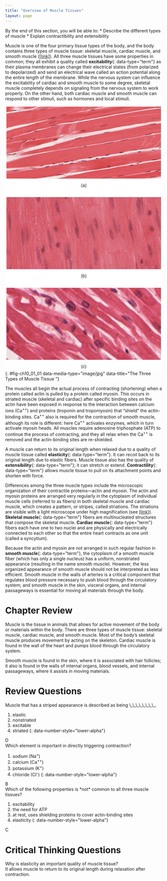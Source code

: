 ```yaml
---
title: "Overview of Muscle Tissues"
layout: page
---
```



<div data-type="abstract" markdown="1">
By the end of this section, you will be able to:
* Describe the different types of muscle
* Explain contractibility and extensibility

</div>

Muscle is one of the four primary tissue types of the body, and the body contains three types of muscle tissue: skeletal muscle, cardiac muscle, and smooth muscle ([\[link\]](#fig-ch10_01_01)). All three muscle tissues have some properties in common; they all exhibit a quality called **excitability**{: data-type="term"} as their plasma membranes can change their electrical states (from polarized to depolarized) and send an electrical wave called an action potential along the entire length of the membrane. While the nervous system can influence the excitability of cardiac and smooth muscle to some degree, skeletal muscle completely depends on signaling from the nervous system to work properly. On the other hand, both cardiac muscle and smooth muscle can respond to other stimuli, such as hormones and local stimuli.

![This figure show the micrographs of skeletal muscle, smooth muscle, and cardiac muscle cells.](../resources/414_Skeletal_Smooth_Cardiac.jpg "The body contains three types of muscle tissue: (a) skeletal muscle, (b) smooth muscle, and (c) cardiac muscle. From top, LM &#xD7; 1600, LM &#xD7; 1600, LM &#xD7; 1600. (Micrographs provided by the Regents of University of Michigan Medical School &#xA9; 2012)"){: #fig-ch10_01_01 data-media-type="image/jpg" data-title="The Three Types of Muscle Tissue "}

The muscles all begin the actual process of contracting (shortening) when a protein called actin is pulled by a protein called myosin. This occurs in striated muscle (skeletal and cardiac) after specific binding sites on the actin have been exposed in response to the interaction between calcium ions (Ca<sup>++</sup>) and proteins (troponin and tropomyosin) that “shield” the actin-binding sites. Ca<sup>++</sup> also is required for the contraction of smooth muscle, although its role is different: here Ca<sup>++</sup> activates enzymes, which in turn activate myosin heads. All muscles require adenosine triphosphate (ATP) to continue the process of contracting, and they all relax when the Ca<sup>++</sup> is removed and the actin-binding sites are re-shielded.

A muscle can return to its original length when relaxed due to a quality of muscle tissue called **elasticity**{: data-type="term"}. It can recoil back to its original length due to elastic fibers. Muscle tissue also has the quality of **extensibility**{: data-type="term"}; it can stretch or extend. **Contractility**{: data-type="term"} allows muscle tissue to pull on its attachment points and shorten with force.

Differences among the three muscle types include the microscopic organization of their contractile proteins—actin and myosin. The actin and myosin proteins are arranged very regularly in the cytoplasm of individual muscle cells (referred to as fibers) in both skeletal muscle and cardiac muscle, which creates a pattern, or stripes, called striations. The striations are visible with a light microscope under high magnification (see [\[link\]](#fig-ch10_01_01)). **Skeletal muscle**{: data-type="term"} fibers are multinucleated structures that compose the skeletal muscle. **Cardiac muscle**{: data-type="term"} fibers each have one to two nuclei and are physically and electrically connected to each other so that the entire heart contracts as one unit (called a syncytium).

Because the actin and myosin are not arranged in such regular fashion in **smooth muscle**{: data-type="term"}, the cytoplasm of a smooth muscle fiber (which has only a single nucleus) has a uniform, nonstriated appearance (resulting in the name smooth muscle). However, the less organized appearance of smooth muscle should not be interpreted as less efficient. Smooth muscle in the walls of arteries is a critical component that regulates blood pressure necessary to push blood through the circulatory system; and smooth muscle in the skin, visceral organs, and internal passageways is essential for moving all materials through the body.

# Chapter Review

Muscle is the tissue in animals that allows for active movement of the body or materials within the body. There are three types of muscle tissue: skeletal muscle, cardiac muscle, and smooth muscle. Most of the body’s skeletal muscle produces movement by acting on the skeleton. Cardiac muscle is found in the wall of the heart and pumps blood through the circulatory system.

Smooth muscle is found in the skin, where it is associated with hair follicles; it also is found in the walls of internal organs, blood vessels, and internal passageways, where it assists in moving materials.

# Review Questions

<div data-type="exercise">
<div data-type="problem" markdown="1">
Muscle that has a striped appearance is described as being \_\_\_\_\_\_\_\_.

1.  elastic
2.  nonstriated
3.  excitable
4.  striated
{: data-number-style="lower-alpha"}

</div>
<div data-type="solution" markdown="1">
D

</div>
</div>

<div data-type="exercise">
<div data-type="problem" markdown="1">
Which element is important in directly triggering contraction?

1.  sodium (Na<sup>+</sup>)
2.  calcium (Ca<sup>++</sup>)
3.  potassium (K<sup>+</sup>)
4.  chloride (Cl<sup>-</sup>)
{: data-number-style="lower-alpha"}

</div>
<div data-type="solution" markdown="1">
B

</div>
</div>

<div data-type="exercise">
<div data-type="problem" markdown="1">
Which of the following properties is *not* common to all three muscle tissues?

1.  excitability
2.  the need for ATP
3.  at rest, uses shielding proteins to cover actin-binding sites
4.  elasticity
{: data-number-style="lower-alpha"}

</div>
<div data-type="solution" markdown="1">
C

</div>
</div>

# Critical Thinking Questions

<div data-type="exercise">
<div data-type="problem" markdown="1">
Why is elasticity an important quality of muscle tissue?

</div>
<div data-type="solution" markdown="1">
It allows muscle to return to its original length during relaxation after contraction.

</div>
</div>

